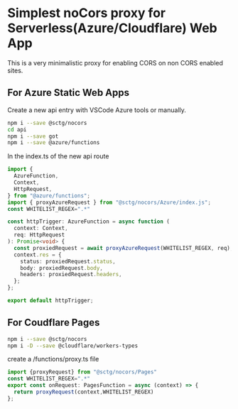 # Simplest noCors proxy for Serverless(Azure/Cloudflare) Web App

This is a very minimalistic proxy for enabling CORS on non CORS enabled sites.  

## For Azure Static Web Apps  
Create a new api entry with VSCode Azure tools or manually.  
```sh
npm i --save @sctg/nocors
cd api
npm i --save got
npm i --save @azure/functions
```
In the index.ts of the new api route
```ts
import {
  AzureFunction,
  Context,
  HttpRequest,
} from "@azure/functions";
import { proxyAzureRequest } from "@sctg/nocors/Azure/index.js";
const WHITELIST_REGEX=".*"

const httpTrigger: AzureFunction = async function (
  context: Context,
  req: HttpRequest
): Promise<void> {
  const proxiedRequest = await proxyAzureRequest(WHITELIST_REGEX, req);
  context.res = {
    status: proxiedRequest.status,
    body: proxiedRequest.body,
    headers: proxiedRequest.headers,
  };
};

export default httpTrigger;
```

## For Coudflare Pages
```sh
npm i --save @sctg/nocors
npm i -D --save @cloudflare/workers-types
```
create a /functions/proxy.ts file
```ts
import {proxyRequest} from "@sctg/nocors/Pages"
const WHITELIST_REGEX=".*"
export const onRequest: PagesFunction = async (context) => {
  return proxyRequest(context,WHITELIST_REGEX)
};
```